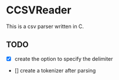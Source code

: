 # CCSVReader

This is a csv parser written in C.

## TODO

- [x] create the option to specify the delimiter
- [] create a tokenizer after parsing

